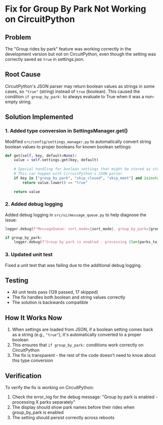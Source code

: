 # Fix for Group By Park Not Working on CircuitPython

## Problem
The "Group rides by park" feature was working correctly in the development version but not on CircuitPython, even though the setting was correctly saved as `true` in settings.json.

## Root Cause
CircuitPython's JSON parser may return boolean values as strings in some cases, so `"true"` (string) instead of `true` (boolean). This caused the condition `if group_by_park:` to always evaluate to True when it was a non-empty string.

## Solution Implemented

### 1. Added type conversion in SettingsManager.get()
Modified `src/config/settings_manager.py` to automatically convert string boolean values to proper booleans for known boolean settings:

```python
def get(self, key, default=None):
    value = self.settings.get(key, default)
    
    # Special handling for boolean settings that might be stored as strings
    # This can happen with CircuitPython's JSON parser
    if key in ["group_by_park", "skip_closed", "skip_meet"] and isinstance(value, str):
        return value.lower() == "true"
        
    return value
```

### 2. Added debug logging
Added debug logging in `src/ui/message_queue.py` to help diagnose the issue:

```python
logger.debug(f"MessageQueue: sort_mode={sort_mode}, group_by_park={group_by_park} (type: {type(group_by_park)})")

if group_by_park:
    logger.debug(f"Group by park is enabled - processing {len(parks_to_display)} parks separately")
```

### 3. Updated unit test
Fixed a unit test that was failing due to the additional debug logging.

## Testing
- All unit tests pass (128 passed, 17 skipped)
- The fix handles both boolean and string values correctly
- The solution is backwards compatible

## How It Works Now
1. When settings are loaded from JSON, if a boolean setting comes back as a string (e.g., `"true"`), it's automatically converted to a proper boolean
2. This ensures that `if group_by_park:` conditions work correctly on CircuitPython
3. The fix is transparent - the rest of the code doesn't need to know about this type conversion

## Verification
To verify the fix is working on CircuitPython:
1. Check the error_log for the debug message: "Group by park is enabled - processing X parks separately"
2. The display should show park names before their rides when group_by_park is enabled
3. The setting should persist correctly across reboots
